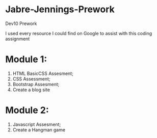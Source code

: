 # Jabre-Jennings-Prework
Dev10 Prework

I used every resource I could find on Google to assist with this coding assignment

# Module 1:
1. HTML BasicCSS Assesment;
2. CSS Assessment;
3. Bootstrap Assesment;
4. Create a blog site 

# Module 2:
1. Javascript Assesment;
2. Create a Hangman game
